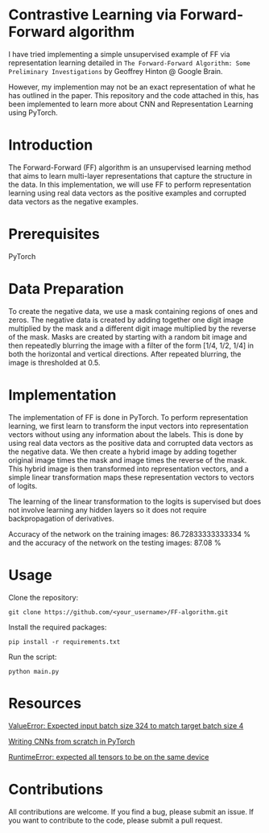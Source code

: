 # Contrastive Learning via Forward-Forward algorithm

I have tried implementing a simple unsupervised example of FF via representation learning detailed in `The Forward-Forward Algorithm: Some Preliminary Investigations` by Geoffrey Hinton @ Google Brain. 

However, my implemention may not be an exact representation of what he has outlined in the paper. This repository and the code attached in this, has been implemented to learn more about CNN and Representation Learning using PyTorch.

# Introduction

The Forward-Forward (FF) algorithm is an unsupervised learning method that aims to learn multi-layer representations that capture the structure in the data. In this implementation, we will use FF to perform representation learning using real data vectors as the positive examples and corrupted data vectors as the negative examples.

# Prerequisites

PyTorch

# Data Preparation

To create the negative data, we use a mask containing regions of ones and zeros. The negative data is created by adding together one digit image multiplied by the mask and a different digit image multiplied by the reverse of the mask. Masks are created by starting with a random bit image and then repeatedly blurring the image with a filter of the form [1/4, 1/2, 1/4] in both the horizontal and vertical directions. After repeated blurring, the image is thresholded at 0.5.

# Implementation

The implementation of FF is done in PyTorch. To perform representation learning, we first learn to transform the input vectors into representation vectors without using any information about the labels. This is done by using real data vectors as the positive data and corrupted data vectors as the negative data. We then create a hybrid image by adding together original image times the mask and image times the reverse of the mask. This hybrid image is then transformed into representation vectors, and a simple linear transformation maps these representation vectors to vectors of logits.

The learning of the linear transformation to the logits is supervised but does not involve learning any hidden layers so it does not require backpropagation of derivatives. 

Accuracy of the network on the training images: 86.72833333333334 % and the accuracy of the network on the testing images: 87.08 %

# Usage

Clone the repository:

`git clone https://github.com/<your_username>/FF-algorithm.git`

Install the required packages:

`pip install -r requirements.txt`

Run the script:

`python main.py`

# Resources

<a href="https://discuss.pytorch.org/t/valueerror-expected-input-batch-size-324-to-match-target-batch-size-4/24498">ValueError: Expected input batch size 324 to match target batch size 4</a>

<a href="https://blog.paperspace.com/writing-cnns-from-scratch-in-pytorch/">Writing CNNs from scratch in PyTorch</a>

<a href="https://stackoverflow.com/questions/66091226/runtimeerror-expected-all-tensors-to-be-on-the-same-device">RuntimeError: expected all tensors to be on the same device</a>

# Contributions

All contributions are welcome. If you find a bug, please submit an issue. If you want to contribute to the code, please submit a pull request. 
